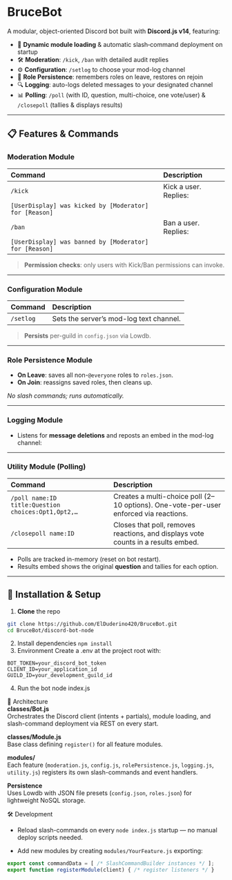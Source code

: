 # BruceBot

A modular, object-oriented Discord bot built with **Discord.js v14**, featuring:

- 🔨 **Dynamic module loading** & automatic slash‐command deployment on startup  
- 🛠️ **Moderation**: `/kick`, `/ban` with detailed audit replies  
- ⚙️ **Configuration**: `/setlog` to choose your mod-log channel  
- 📝 **Role Persistence**: remembers roles on leave, restores on rejoin  
- 🔍 **Logging**: auto-logs deleted messages to your designated channel  
- 📊 **Polling**: `/poll` (with ID, question, multi-choice, one vote/user) & `/closepoll` (tallies & displays results)  

---

## 📋 Features & Commands

### Moderation Module

| Command | Description                                                  |
| :------ | :----------------------------------------------------------- |
| `/kick`   | Kick a user. Replies:  
`[UserDisplay] was kicked by [Moderator] for [Reason]`       |
| `/ban`    | Ban a user. Replies:  
`[UserDisplay] was banned by [Moderator] for [Reason]`       |

> **Permission checks**: only users with Kick/Ban permissions can invoke.

---

### Configuration Module

| Command       | Description                              |
| :------------ | :--------------------------------------- |
| `/setlog`       | Sets the server’s mod-log text channel. |

> **Persists** per-guild in `config.json` via Lowdb.

---

### Role Persistence Module

- **On Leave**: saves all non-`@everyone` roles to `roles.json`.  
- **On Join**: reassigns saved roles, then cleans up.

_No slash commands; runs automatically._

---

### Logging Module

- Listens for **message deletions** and reposts an embed in the mod-log channel:

---

### Utility Module (Polling)

| Command               | Description                                                                                                        |
| :-------------------- | :----------------------------------------------------------------------------------------------------------------- |
| `/poll name:ID title:Question choices:Opt1,Opt2,…`    | Creates a multi-choice poll (2–10 options). One-vote-per-user enforced via reactions. |
| `/closepoll name:ID`  | Closes that poll, removes reactions, and displays vote counts in a results embed.                                |

- Polls are tracked in-memory (reset on bot restart).  
- Results embed shows the original **question** and tallies for each option.

---

## 🚀 Installation & Setup

1. **Clone** the repo  
 ```bash
 git clone https://github.com/ElDuderino420/BruceBot.git
 cd BruceBot/discord-bot-node
```
2. Install dependencies
`npm install`
3. Environment
Create a .env at the project root with:
```
BOT_TOKEN=your_discord_bot_token
CLIENT_ID=your_application_id
GUILD_ID=your_development_guild_id
```
4. Run the bot
node index.js

🧩 Architecture  
**classes/Bot.js**  
Orchestrates the Discord client (intents + partials), module loading, and slash-command deployment via REST on every start.

**classes/Module.js**  
Base class defining `register()` for all feature modules.

**modules/**  
Each feature (`moderation.js`, `config.js`, `rolePersistence.js`, `logging.js`, `utility.js`) registers its own slash-commands and event handlers.

**Persistence**  
Uses Lowdb with JSON file presets (`config.json`, `roles.json`) for lightweight NoSQL storage.

🛠️ Development

- Reload slash-commands on every `node index.js` startup — no manual deploy scripts needed.

- Add new modules by creating `modules/YourFeature.js` exporting:

```js
export const commandData = [ /* SlashCommandBuilder instances */ ];
export function registerModule(client) { /* register listeners */ }
```
